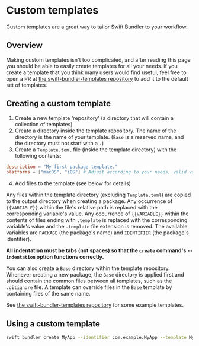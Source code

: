 # Custom templates

Custom templates are a great way to tailor Swift Bundler to your workflow.

## Overview

Making custom templates isn't too complicated, and after reading this page you should be able to easily create templates for all your needs. If you create a template that you think many users would find useful, feel free to open a PR at [the swift-bundler-templates repository](https://github.com/stackotter/swift-bundler-templates) to add it to the default set of templates.

## Creating a custom template

1. Create a new template 'repository' (a directory that will contain a collection of templates)
2. Create a directory inside the template repository. The name of the directory is the name of your template. (`Base` is a reserved name, and the directory must not start with a `.`)
3. Create a `Template.toml` file (inside the template directory) with the following contents:

```toml
description = "My first package template."
platforms = ["macOS", "iOS"] # Adjust according to your needs, valid values are currently `macOS` and `iOS`
```
4. Add files to the template (see below for details)

Any files within the template directory (excluding `Template.toml`) are copied to the output directory when creating a package. Any occurrence of `{{VARIABLE}}` within the file's relative path is replaced with the corresponding variable's value. Any occurrence of `{{VARIABLE}}` within the contents of files ending with `.template` is replaced with the corresponding variable's value and the `.template` file extension is removed. The available variables are `PACKAGE` (the package's name) and `IDENTIFIER` (the package's identifier).

**All indentation must be tabs (not spaces) so that the `create` command's `--indentation` option functions correctly.**

You can also create a `Base` directory within the template repository. Whenever creating a new package, the `Base` directory is applied first and should contain the common files between all templates, such as the `.gitignore` file. A template can override files in the `Base` template by containing files of the same name.

See [the swift-bundler-templates repository](https://github.com/stackotter/swift-bundler-templates) for some example templates.

## Using a custom template

```sh
swift bundler create MyApp --identifier com.example.MyApp --template MyTemplate --template-repository /path/to/TemplateRepository
```
